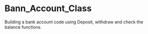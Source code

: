 # Bann_Account_Class
Building a bank account code using Deposit, withdraw and check the balance functions.
